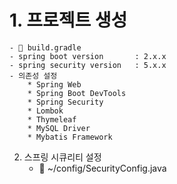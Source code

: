 # 1. 프로젝트 생성
    - 📄 build.gradle
    - spring boot version       : 2.x.x
    - spring security version   : 5.x.x
    - 의존성 설정
        * Spring Web
        * Spring Boot DevTools
        * Spring Security
        * Lombok
        * Thymeleaf
        * MySQL Driver
        * Mybatis Framework

2. 스프링 시큐리티 설정
    - 📄 ~/config/SecurityConfig.java

        

    
